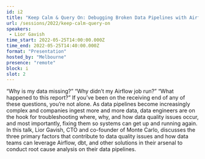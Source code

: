 ```yaml
---
id: i2
title: "Keep Calm & Query On: Debugging Broken Data Pipelines with Airflow"
url: /sessions/2022/keep-calm-query-on
speakers:
 - Lior Gavish
time_start: 2022-05-25T14:00:00.000Z
time_end: 2022-05-25T14:40:00.000Z
format: "Presentation"
hosted_by: "Melbourne"
presence: "remote"
block: i
slot: 2
---
```


“Why is my data missing?” “Why didn’t my Airflow job run?” “What happened to this report?” If you’ve been on the receiving end of any of these questions, you’re not alone. As data pipelines become increasingly complex and companies ingest more and more data, data engineers are on the hook for troubleshooting where, why, and how data quality issues occur, and most importantly, fixing them so systems can get up and running again. In this talk, Lior Gavish, CTO and co-founder of Monte Carlo, discusses the three primary factors that contribute to data quality issues and how data teams can leverage Airflow, dbt, and other solutions in their arsenal to conduct root cause analysis on their data pipelines.
